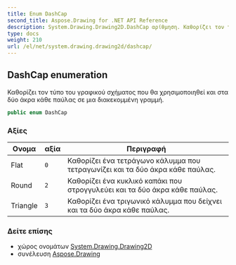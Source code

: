 ```yaml
---
title: Enum DashCap
second_title: Aspose.Drawing for .NET API Reference
description: System.Drawing.Drawing2D.DashCap αρίθμηση. Καθορίζει τον τύπο του γραφικού σχήματος που θα χρησιμοποιηθεί και στα δύο άκρα κάθε παύλας σε μια διακεκομμένη γραμμή.
type: docs
weight: 210
url: /el/net/system.drawing.drawing2d/dashcap/
---
```

## DashCap enumeration

Καθορίζει τον τύπο του γραφικού σχήματος που θα χρησιμοποιηθεί και στα δύο άκρα κάθε παύλας σε μια διακεκομμένη γραμμή.

```csharp
public enum DashCap
```

### Αξίες

| Ονομα | αξία | Περιγραφή |
| --- | --- | --- |
| Flat | `0` | Καθορίζει ένα τετράγωνο κάλυμμα που τετραγωνίζει και τα δύο άκρα κάθε παύλας. |
| Round | `2` | Καθορίζει ένα κυκλικό καπάκι που στρογγυλεύει και τα δύο άκρα κάθε παύλας. |
| Triangle | `3` | Καθορίζει ένα τριγωνικό κάλυμμα που δείχνει και τα δύο άκρα κάθε παύλας. |

### Δείτε επίσης

* χώρος ονομάτων [System.Drawing.Drawing2D](../../system.drawing.drawing2d/)
* συνέλευση [Aspose.Drawing](../../)



